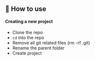 ## 🚀 How to use

#### Creating a new project

- Clone the repo
- `cd` into the repo
- Remove all git related files (rm -rf .git)
- Rename the parent folder
- Create project